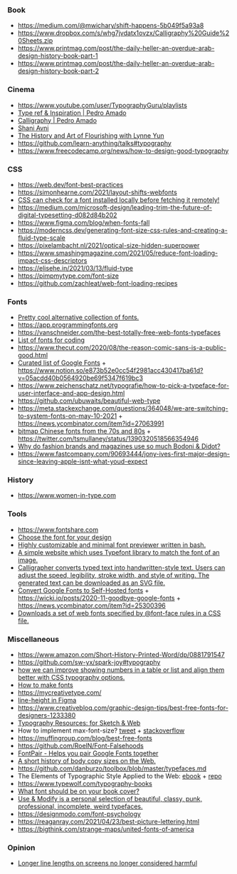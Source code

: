### Book

- https://medium.com/@mwichary/shift-happens-5b049f5a93a8
- https://www.dropbox.com/s/whg7jvdatx1ovzx/Calligraphy%20Guide%20Sheets.zip
- https://www.printmag.com/post/the-daily-heller-an-overdue-arab-design-history-book-part-1   
- https://www.printmag.com/post/the-daily-heller-an-overdue-arab-design-history-book-part-2

### Cinema

- https://www.youtube.com/user/TypographyGuru/playlists
- [Type ref & Inspiration | Pedro Amado](https://www.youtube.com/playlist?list=PLEz9y19-UrRajPM9PTV4xZK8h5x6fzeLG)
- [Calligraphy | Pedro Amado](https://www.youtube.com/playlist?list=PLEz9y19-UrRYtG5jiDmlOlsTXnZJ7HKN6)
- [Shani Avni](https://www.shaniavni.com/#comp-jjrbxl0r)
- [The History and Art of Flourishing with Lynne Yun](https://www.crowdcast.io/e/history-of-flourishing)
- https://github.com/learn-anything/talks#typography
- https://www.freecodecamp.org/news/how-to-design-good-typography


### CSS

- https://web.dev/font-best-practices
- https://simonhearne.com/2021/layout-shifts-webfonts
- [CSS can check for a font installed locally before fetching it remotely!](https://twitter.com/argyleink/status/1223026734817087488)
- https://medium.com/microsoft-design/leading-trim-the-future-of-digital-typesetting-d082d84b202
- https://www.figma.com/blog/when-fonts-fall
- https://moderncss.dev/generating-font-size-css-rules-and-creating-a-fluid-type-scale
- https://pixelambacht.nl/2021/optical-size-hidden-superpower
- https://www.smashingmagazine.com/2021/05/reduce-font-loading-impact-css-descriptors
- https://elisehe.in/2021/03/13/fluid-type
- https://pimpmytype.com/font-size
- https://github.com/zachleat/web-font-loading-recipes

### Fonts

- [Pretty cool alternative collection of fonts.](https://typespecimens.io)
- https://app.programmingfonts.org
- https://vanschneider.com/the-best-totally-free-web-fonts-typefaces
- [List of fonts for coding](https://github.com/Gaafar/dev-fonts)
- https://www.thecut.com/2020/08/the-reason-comic-sans-is-a-public-good.html
- [Curated list of Google Fonts](https://twitter.com/mackenziechild/status/1332384565835534336) + https://www.notion.so/e873b52e0cc54f2981acc430417ba61d?v=05acdd40b0564920be69f5347f619bc3
- https://www.zeichenschatz.net/typografie/how-to-pick-a-typeface-for-user-interface-and-app-design.html
- https://github.com/ubuwaits/beautiful-web-type
- https://meta.stackexchange.com/questions/364048/we-are-switching-to-system-fonts-on-may-10-2021 + https://news.ycombinator.com/item?id=27063991
- [bitmap Chinese fonts from the 70s and 80s](https://library.stanford.edu/node/172367) + https://twitter.com/tsmullaney/status/1390320518566354946
- [Why do fashion brands and magazines use so much Bodoni & Didot?](https://ilovetypography.com/2021/07/15/ask-ilt-fashion-fonts)
- https://www.fastcompany.com/90693444/jony-ives-first-major-design-since-leaving-apple-isnt-what-youd-expect

### History

- https://www.women-in-type.com

### Tools

- https://www.fontshare.com
- [Choose the font for your design](https://fontflipper.com)
- [Highly customizable and minimal font previewer written in bash.](https://github.com/sdushantha/fontpreview)
- [A simple website which uses Typefont library to match the font of an image.](https://github.com/dcorvasce/typefont-matcher)
- [Calligrapher converts typed text into handwritten-style text. Users can adjust the speed, legibility, stroke width, and style of writing. The generated text can be downloaded as an SVG file.](https://www.calligrapher.ai)
- [Convert Google Fonts to Self-Hosted fonts](https://wicki.io/google-fonts-converter) + https://wicki.io/posts/2020-11-goodbye-google-fonts + https://news.ycombinator.com/item?id=25300396
- [Downloads a set of web fonts specified by @font-face rules in a CSS file.](https://github.com/mmastrac/webfont-dl)


### Miscellaneous

- https://www.amazon.com/Short-History-Printed-Word/dp/0881791547
- https://github.com/sw-yx/spark-joy#typography
- [how we can improve showing numbers in a table or list and align them better with CSS typography options.](https://www.robinrendle.com/notes/the-smallest-difference.html)
- [How to make fonts](https://twitter.com/hellonehha/status/1195987851252363264)
- https://mycreativetype.com/
- [line-height in Figma](https://twitter.com/argyleink/status/1206439509719564288)
- https://www.creativebloq.com/graphic-design-tips/best-free-fonts-for-designers-1233380
- [Typography Resources: for Sketch & Web](https://pnowell.com/net-typography)
- How to implement max-font-size? [tweet](https://twitter.com/starsandrobots/status/1199757377286754309) + [stackoverflow](https://stackoverflow.com/questions/40528290/how-to-implement-max-font-size/53146935#53146935)
- https://muffingroup.com/blog/best-free-fonts
- https://github.com/RoelN/Font-Falsehoods
- [FontPair - Helps you pair Google Fonts together](https://fontpair.co)
- [A short history of body copy sizes on the Web.](https://fvsch.com/body-copy-sizes)
- https://github.com/danburzo/toolbox/blob/master/typefaces.md
- The Elements of Typographic Style Applied to the Web: [ebook](http://webtypography.net/toc) + [repo](https://github.com/clagnut/webtypography)
- https://www.typewolf.com/typography-books
- [What font should be on your book cover?](https://twitter.com/PulpLibrarian/status/1222125153066323968)
- [Use & Modify is a personal selection of beautiful, classy, punk, professional, incomplete, weird typefaces.](https://usemodify.com)
- https://designmodo.com/font-psychology
- https://reaganray.com/2021/04/23/best-picture-lettering.html
- https://bigthink.com/strange-maps/united-fonts-of-america


### Opinion

- [Longer line lengths on screens no longer considered harmful](https://designregression.com/article/line-length-revisited-following-the-research)
